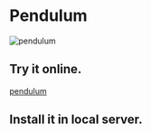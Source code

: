 # Pendulum

![pendulum](https://github.com/pendulum/doc/pendulum.png)

## Try it online.

[pendulum](https://brakdag.github.io/pendulum/)

## Install it in local server.

## 